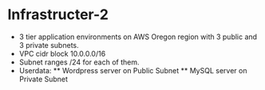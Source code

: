 # Infrastructer-2
* 3 tier application environments on AWS Oregon region with 3 public and 3 private subnets.
* VPC cidr block 10.0.0.0/16
* Subnet ranges /24 for each of them.
* Userdata:
**	Wordpress server on Public Subnet
**	MySQL server on Private Subnet
